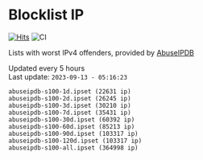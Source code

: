 # Blocklist IP

[![Hits](https://hits.seeyoufarm.com/api/count/incr/badge.svg?url=https%3A%2F%2Fgithub.com%2Fborestad%2Fblocklist-ip%2F&count_bg=%2379C83D&title_bg=%23555555&icon=&icon_color=%23E7E7E7&title=hits&edge_flat=false)](https://hits.seeyoufarm.com)  ![CI](https://img.shields.io/github/workflow/status/borestad/blocklist-ip/CI?style=flat-square)

Lists with worst IPv4 offenders, provided by [AbuseIPDB](https://www.abuseipdb.com/)

<!-- FOOTER-PLACEHOLDER -->
Updated every 5 hours<br>
Last update: `2023-09-13 - 05:16:23`
```
abuseipdb-s100-1d.ipset (22631 ip)
abuseipdb-s100-2d.ipset (26245 ip)
abuseipdb-s100-3d.ipset (30210 ip)
abuseipdb-s100-7d.ipset (35431 ip)
abuseipdb-s100-30d.ipset (60392 ip)
abuseipdb-s100-60d.ipset (85213 ip)
abuseipdb-s100-90d.ipset (103317 ip)
abuseipdb-s100-120d.ipset (103317 ip)
abuseipdb-s100-all.ipset (364998 ip)
```
